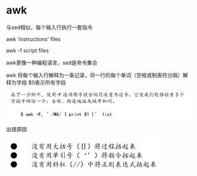 # awk

与sed相似，每个输入行执行一套指令

awk  ‘instructions'  files

awk -f script files

awk更像一种编程语言，sed是命令集合

awk 将每个输入行解释为一条记录，将一行的每个单词（空格或制表符分隔）解释为字段 $0表示所有字段

![](/assets/importawk.png)

出错原因

![](/assets/importerr.png)



